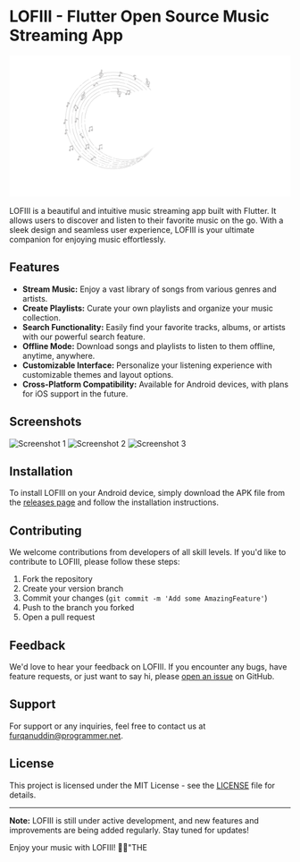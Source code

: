 # LOFIII - Flutter Open Source Music Streaming App

![LOFIII Logo](assets/lofiii_dark_mode.svg)

LOFIII is a beautiful and intuitive music streaming app built with Flutter. It allows users to discover and listen to their favorite music on the go. With a sleek design and seamless user experience, LOFIII is your ultimate companion for enjoying music effortlessly.

## Features

- **Stream Music:** Enjoy a vast library of songs from various genres and artists.
- **Create Playlists:** Curate your own playlists and organize your music collection.
- **Search Functionality:** Easily find your favorite tracks, albums, or artists with our powerful search feature.
- **Offline Mode:** Download songs and playlists to listen to them offline, anytime, anywhere.
- **Customizable Interface:** Personalize your listening experience with customizable themes and layout options.
- **Cross-Platform Compatibility:** Available for Android devices, with plans for iOS support in the future.

## Screenshots

![Screenshot 1](screenshot1.png)
![Screenshot 2](screenshot2.png)
![Screenshot 3](screenshot3.png)

## Installation

To install LOFIII on your Android device, simply download the APK file from the [releases page](link-to-releases) and follow the installation instructions.

## Contributing

We welcome contributions from developers of all skill levels. If you'd like to contribute to LOFIII, please follow these steps:

1. Fork the repository
2. Create your version branch
3. Commit your changes (`git commit -m 'Add some AmazingFeature'`)
4. Push to the branch you forked 
5. Open a pull request

## Feedback

We'd love to hear your feedback on LOFIII. If you encounter any bugs, have feature requests, or just want to say hi, please [open an issue](link-to-issues) on GitHub.

## Support

For support or any inquiries, feel free to contact us at [furqanuddin@programmer.net](mailto:furqanuddin@programmer.net).

## License

This project is licensed under the MIT License - see the [LICENSE](LICENSE) file for details.

---

**Note:** LOFIII is still under active development, and new features and improvements are being added regularly. Stay tuned for updates! 

Enjoy your music with LOFIII! 🎵✨"THE
